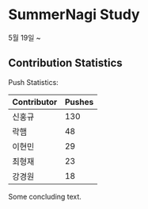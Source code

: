 # SummerNagi Study

5월 19일 ~ 

## Contribution Statistics

Push Statistics:

| Contributor | Pushes |
| ----------- | ------ |
| 신홍규 | 130 |
| 락햄 | 48 |
| 이현민 | 29 |
| 최형재 | 23 |
| 강경원 | 18 |

Some concluding text.

